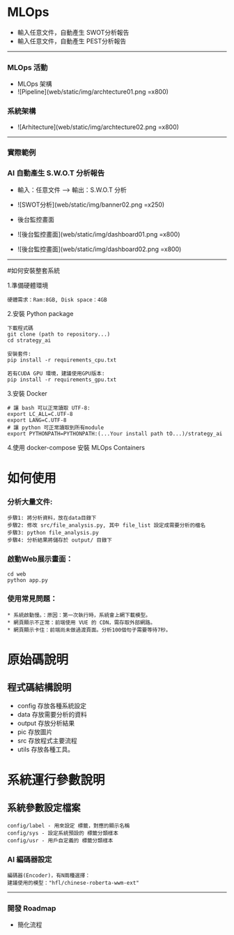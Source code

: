 # MLOps  
* 輸入任意文件，自動產生 SWOT分析報告
* 輸入任意文件，自動產生 PEST分析報告

---
### MLOps 活動
* MLOps 架構
* ![Pipeline](web/static/img/archtecture01.png =x800)

### 系統架構
* ![Arhitecture](web/static/img/archtecture02.png =x800)

---
### 實際範例

### AI 自動產生 S.W.O.T 分析報告
* 輸入：任意文件 --> 輸出：S.W.O.T 分析
* ![SWOT分析](web/static/img/banner02.png =x250)

* 後台監控畫面
* ![後台監控畫面](web/static/img/dashboard01.png =x800)
* ![後台監控畫面](web/static/img/dashboard02.png =x800)


---
#如何安裝整套系統

1.準備硬體環境
	
	硬體需求：Ram:8GB, Disk space：4GB 

2.安裝 Python package
	
	下載程式碼
	git clone (path to repository...)
	cd strategy_ai
	
	安裝套件:
	pip install -r requirements_cpu.txt
	
	若有CUDA GPU 環境，建議使用GPU版本:
	pip install -r requirements_gpu.txt

3.安裝 Docker

	# 讓 bash 可以正常讀取 UTF-8:
	export LC_ALL=C.UTF-8
	export LANG=C.UTF-8
	# 讓 python 可正常讀取到所有module
	export PYTHONPATH=PYTHONPATH:(...Your install path tO...)/strategy_ai
	
4.使用 docker-compose 安裝 MLOps Containers
	

# 如何使用

### 分析大量文件: 
	步驟1: 將分析資料，放在data目錄下
	步驟2: 修改 src/file_analysis.py, 其中 file_list 設定成需要分析的檔名
	步驟3: python file_analysis.py
	步驟4: 分析結果將儲存於 output/ 目錄下

### 啟動Web展示畫面：

	cd web 
	python app.py

### 使用常見問題：
	* 系統啟動慢。：原因：第一次執行時，系統會上網下載模型。
	* 網頁顯示不正常：前端使用 VUE 的 CDN，需存取外部網路。
	* 網頁顯示卡住：前端尚未做過渡頁面。分析100個句子需要等待7秒。

# 原始碼說明
## 程式碼結構說明

* config 存放各種系統設定 
* data 存放需要分析的資料
* output 存放分析結果
* pic 存放圖片 
* src 存放程式主要流程 
* utils 存放各種工具。 


# 系統運行參數說明

## 系統參數設定檔案
	
	config/label - 用來設定 標籤，對應的顯示名稱
	config/sys - 設定系統預設的 標籤分類樣本
	config/usr - 用戶自定義的 標籤分類樣本
	
### AI 編碼器設定
	
	編碼器(Encoder)，有N兩種選擇：
	建議使用的模型："hfl/chinese-roberta-wwm-ext"
	

---
### 開發 Roadmap
* 簡化流程



	